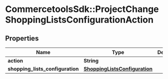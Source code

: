# CommercetoolsSdk::ProjectChangeShoppingListsConfigurationAction

## Properties
Name | Type | Description | Notes
------------ | ------------- | ------------- | -------------
**action** | **String** |  | [optional] 
**shopping_lists_configuration** | [**ShoppingListsConfiguration**](ShoppingListsConfiguration.md) |  | [optional] 

